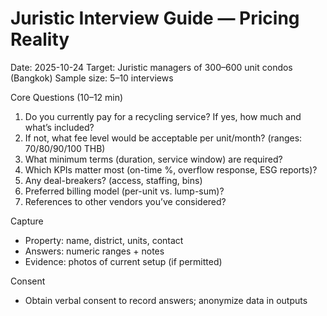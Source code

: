 # Juristic Interview Guide — Pricing Reality

Date: 2025-10-24
Target: Juristic managers of 300–600 unit condos (Bangkok)
Sample size: 5–10 interviews

Core Questions (10–12 min)
1) Do you currently pay for a recycling service? If yes, how much and what’s included?
2) If not, what fee level would be acceptable per unit/month? (ranges: 70/80/90/100 THB)
3) What minimum terms (duration, service window) are required?
4) Which KPIs matter most (on-time %, overflow response, ESG reports)?
5) Any deal-breakers? (access, staffing, bins)
6) Preferred billing model (per-unit vs. lump-sum)?
7) References to other vendors you’ve considered?

Capture
- Property: name, district, units, contact
- Answers: numeric ranges + notes
- Evidence: photos of current setup (if permitted)

Consent
- Obtain verbal consent to record answers; anonymize data in outputs
